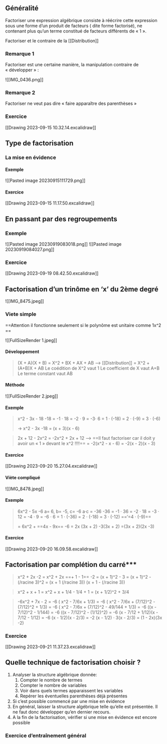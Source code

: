 ## Généralité
Factoriser une expression algébrique consiste à réécrire cette expression sous une forme d’un produit de facteurs ( dite forme factorisé), ne contenant plus qu’un terme constitué de facteurs différents de « 1 ».

Factoriser et le contraire de la [[Distribution]]

### Remarque 1
Factoriser est une certaine manière, la manipulation contraire de « développer » :

![[IMG_0436.png]]

### Remarque 2
Factoriser ne veut pas dire « faire apparaître des parenthèses »

### Exercice
[[Drawing 2023-09-15 10.32.14.excalidraw]]

## Type de factorisation
### La mise en évidence
#### Exemple 
![[Pasted image 20230915111729.png]]

#### Exercice
[[Drawing 2023-09-15 11.17.50.excalidraw]]

## En passant par des regroupements
### Exemple
![[Pasted image 20230919083018.png]]
![[Pasted image 20230919084027.png]]

### Exercice
[[Drawing 2023-09-19 08.42.50.excalidraw]]

## Factorisation d’un trinôme en ‘x’ du 2ème degré

![[IMG_8475.jpeg]]

### Viete simple
==Attention il fonctionne seulement si le polynôme est unitaire comme 1x^2 ==

![[FullSizeRender 1.jpeg]]

#### Développement 
>  (X + A)(X + B) = X^2 + BX + AX + AB —> [[Distribution]]
>  = X^2 + (A+B)X + AB
>  Le coédition de X^2 vaut 1
>  Le coefficient de X vaut A+B
>  Le terme constant vaut AB

#### Méthode 

![[FullSizeRender 2.jpeg]]

#### Exemple 
>  x^2 - 3x - 18
>  -18 = -1 · 18
>  = -2 · 9
>  = -3· 6
>  = 1 · (-18)
>  = 2 · (-9)
>  = 3 · (-6)
>  
> -> x^2 - 3x -18
> 	= (x + 3)(x - 6)

> 2x + 12 - 2x^2
> = -2x^2 + 2x + 12 —> ==Il faut factoriser car il doit y avoir un « 1 » devant le x^2 !!!!==
> = -2(x^2 - x - 6)
> = -2(x - 2)(x - 3)

#### Exercice
[[Drawing 2023-09-20 15.27.04.excalidraw]]

#### Viète compliqué
![[IMG_8478.jpeg]]

#### Exemple
> 6x^2 - 5x -6
> a= 6, b= -5, c= -6
> a·c = -36
> -36 = -1 · 36
> = -2 · 18
> = -3 · 12
> = -4 · 9
> = -6 · 6
> = 1 · (-36)
> = 2 · (-18)
> = 3 · (-12)
> ==‘=4 · (-9)==
> 
> = 6x^2 + ==4x - 9x== -6
> = 2x (3x + 2) -3(3x + 2)
> =(3x + 2)(2x -3)

#### Exercice
[[Drawing 2023-09-20 16.09.58.excalidraw]]

## Factorisation par complétion du carré***

> x^2 + 2x -2 = x^2 + 2x ==+ 1 - 1==  -2
> 					   =  (x + 1)^2 - 3
> 					   = (x + 1)^2 - (/racine 3)^2 
> 					   = (x + 1 (/racine 3)) (x + 1 - (/racine 3))

>  x^2 + x + 1
>  = x^2 + x + 1/4 - 1/4 + 1
>  = (x + 1/2)^2 + 3/4

>  -6x^2 + 7x - 2
>  = -6 ( x^2 - 7/6x + 1/3)
>  = -6 ( x^2 - 7/6x + (7/12)^2 - (7/12)^2  + 1/3)
>  = -6 ( x^2 - 7/6x + (7/12)^2 - 49/144  + 1/3)
>  = -6 ((x - 7/12)^2  - 1/144)
>  = -6 ((x - 7/12)^2  - (1/12)^2)
>  = -6 (x - 7/12 + 1/12)(x - 7/12 - 1/12)
>  = -6 (x - 1/2)(x - 2/3)
>  = -2 (x - 1/2) · 3(x - 2/3)
>  = (1 - 2x)(3x -2)

### Exercice
[[Drawing 2023-09-21 11.37.23.excalidraw]]

## Quelle technique de factorisation choisir ?

1. Analyser la structure algébrique donnée:
	1. Compter le nombre de termes
	2. Compter le nombre de variables
	3. Voir dans quels termes apparaissent les variables
	4. Repérer les éventuelles parenthèses déjà présentes
2. Si c’est possible commencé par une mise en évidence
3. En général, laisser la structure algébrique telle qu’elle est présentée. Il ne faut donc développer qu’en dernier recours.
4. A la fin de la factorisation, vérifier si une mise en évidence est encore possible

### Exercice d’entraînement général
